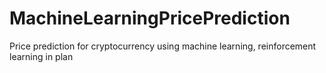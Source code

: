 # MachineLearningPricePrediction
Price prediction for cryptocurrency using machine learning, reinforcement learning in plan
